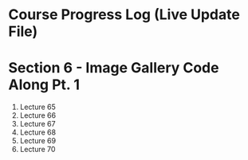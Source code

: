 # Course Progress Log (Live Update File)
# Section 6 - Image Gallery Code Along Pt. 1
1. Lecture 65
2. Lecture 66
3. Lecture 67
4. Lecture 68
5. Lecture 69
6. Lecture 70
